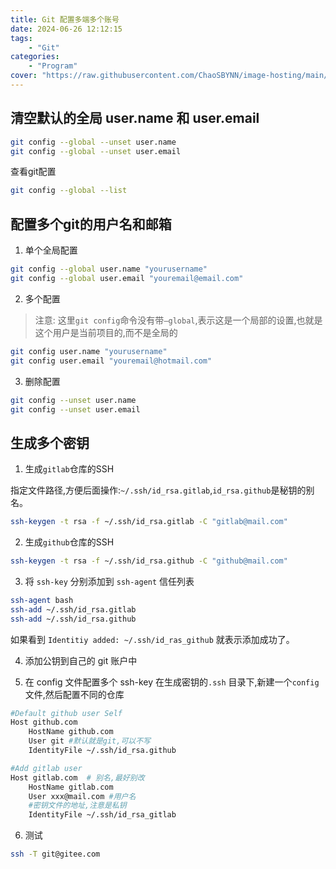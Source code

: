 ```yaml
---
title: Git 配置多端多个账号
date: 2024-06-26 12:12:15
tags: 
    - "Git"
categories:
    - "Program"
cover: "https://raw.githubusercontent.com/ChaoSBYNN/image-hosting/main/program/git.webp"
---
```


## 清空默认的全局 user.name 和 user.email

```sh
git config --global --unset user.name
git config --global --unset user.email
```

查看git配置

```sh
git config --global --list
```

## 配置多个git的用户名和邮箱

1. 单个全局配置

```sh
git config --global user.name "yourusername"
git config --global user.email "youremail@email.com"
```
2. 多个配置

> 注意: 这里`git config`命令没有带`—global`,表示这是一个局部的设置,也就是这个用户是当前项目的,而不是全局的

```sh
git config user.name "yourusername"
git config user.email "youremail@hotmail.com"
```

3. 删除配置

```sh
git config --unset user.name
git config --unset user.email
```

## 生成多个密钥


1. 生成`gitlab`仓库的SSH

指定文件路径,方便后面操作:`~/.ssh/id_rsa.gitlab`,`id_rsa.github`是秘钥的别名。

```sh
ssh-keygen -t rsa -f ~/.ssh/id_rsa.gitlab -C "gitlab@mail.com"
```

2. 生成`github`仓库的SSH

```sh
ssh-keygen -t rsa -f ~/.ssh/id_rsa.github -C "github@mail.com"
```
3. 将 `ssh-key` 分别添加到 `ssh-agent` 信任列表

```sh
ssh-agent bash
ssh-add ~/.ssh/id_rsa.gitlab
ssh-add ~/.ssh/id_rsa.github
```
如果看到 `Identitiy added: ~/.ssh/id_ras_github` 就表示添加成功了。

4. 添加公钥到自己的 git 账户中

5. 在 config 文件配置多个 ssh-key
在生成密钥的`.ssh` 目录下,新建一个`config`文件,然后配置不同的仓库

```sh
#Default github user Self
Host github.com
    HostName github.com
    User git #默认就是git,可以不写
    IdentityFile ~/.ssh/id_rsa.github

#Add gitlab user 
Host gitlab.com  # 别名,最好别改
    HostName gitlab.com
    User xxx@mail.com #用户名
	#密钥文件的地址,注意是私钥
	IdentityFile ~/.ssh/id_rsa_gitlab
```

6. 测试
```sh
ssh -T git@gitee.com
```